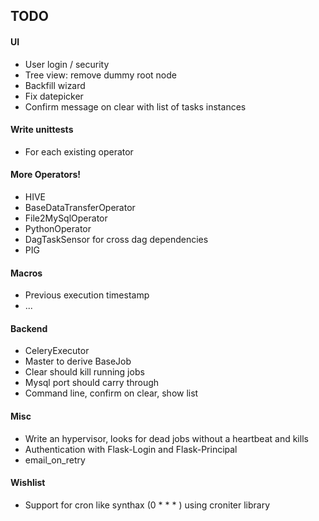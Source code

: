 TODO
-----
#### UI
* User login / security
* Tree view: remove dummy root node
* Backfill wizard
* Fix datepicker
* Confirm message on clear with list of tasks instances

#### Write unittests
* For each existing operator

#### More Operators!
* HIVE
* BaseDataTransferOperator
* File2MySqlOperator
* PythonOperator
* DagTaskSensor for cross dag dependencies
* PIG

#### Macros
* Previous execution timestamp
* ...

#### Backend
* CeleryExecutor
* Master to derive BaseJob
* Clear should kill running jobs
* Mysql port should carry through
* Command line, confirm on clear, show list

#### Misc
* Write an hypervisor, looks for dead jobs without a heartbeat and kills
* Authentication with Flask-Login and Flask-Principal
* email_on_retry

#### Wishlist
* Support for cron like synthax (0 * * * ) using croniter library
